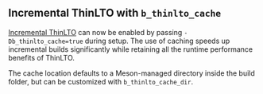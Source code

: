 ## Incremental ThinLTO with `b_thinlto_cache`

[Incremental ThinLTO](https://clang.llvm.org/docs/ThinLTO.html#incremental) can now be enabled by passing
`-Db_thinlto_cache=true` during setup. The use of caching speeds up incremental builds significantly while retaining all
the runtime performance benefits of ThinLTO.

The cache location defaults to a Meson-managed directory inside the build folder, but can be customized with
`b_thinlto_cache_dir`.
